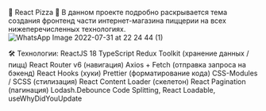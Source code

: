 🍕 React Pizza 🍕
В данном проекте подробно раскрывается тема создания фронтенд части интернет-магазина пиццерии на всех нижеперечисленных технологиях.
![WhatsApp Image 2022-07-31 at 22 24 44 (1)](https://user-images.githubusercontent.com/92331986/182040431-2da50b6e-e309-41c8-b2d7-e6d47852344c.jpeg)


🛠 Технологии:
ReactJS 18
TypeScript
Redux Toolkit (хранение данных / пицц)
React Router v6 (навигация)
Axios + Fetch (отправка запроса на бэкенд)
React Hooks (хуки)
Prettier (форматирование кода)
CSS-Modules / SCSS (стилизация)
React Content Loader (скелетон)
React Pagination (пагинация)
Lodash.Debounce
Code Splitting, React Loadable, useWhyDidYouUpdate
